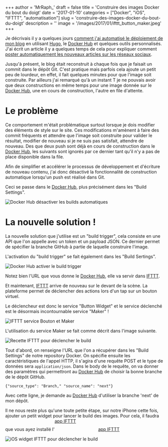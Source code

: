+++
author = 'MrRaph_'
draft = false
title = 'Construire des images Docker du bout du doigt'
date = '2017-01-10'
categories = ["Docker", "iOS", "IFTTT", "automatisation"]
slug = 'construire-des-images-docker-du-bout-du-doigt'
description = ''
image = '/images/2017/01/ifttt_button_maker.jpeg'
+++

Je décrivais il y a quelques jours [comment j'ai automatisé le déploiement de mon blog](/2017-sera-lannee-de-lautomatisation) en utilisant [Hugo](https://gohugo.io/), le [Docker Hub](https://hub.docker.com) et quelques outils personnalisés. J'ai écrit un article il y a quelques temps de cela pour expliquer comment [poster automatiquement les nouveaux articles sur les réseaux sociaux](/publier-automatiquement-sur-facebook-les-nouveaux-posts-dans-hugo).

Jusqu'à présent, le blog était reconstruit à chaque fois que je faisait un commit dans le dépôt Git. C'est pratique mais parfois cela ajoute un petit peu de lourdeur, en effet, il fait quelques minutes pour que l'image soit construite. Par ailleurs j'ai remarqué qu'à un instant T je ne pouvais avoir que deux constructions en même temps pour une image donnée sur le [Docker Hub](https://hub.docker.com), une en cours de construction, l'autre en file d'attente.

# Le problème

Ce comportement m'était problématique surtout lorsque je dois modifier des éléments de style sur le site. Ces modifications m'amènent à faire des commit fréquents et attendre que l'image soit construite pour valider le résultat, modifier de nouveau si je ne suis pas satisfait, attendre de nouveau. Des que deux push sont déjà en cours de construction dans le [Docker Hub](https://hub.docker.com), les suivants sont ignorés par ce dernier tant qu'il n'y a pas de place disponible dans la file.

Afin de simplifier et accélérer le processus de développement et d'écriture de nouveau contenu, j'ai donc désactivé la fonctionnalité de construction automatique lorsqu'un push est réalisé dans Git.

Ceci se passe dans le [Docker Hub](https://hub.docker.com), plus précisément dans les "Build Settings".

![Docker Hub désactiver les builds automatiques](/images/2017/01/docker_hub_disable_auto_builds.jpeg)

# La nouvelle solution !

La nouvelle solution que j'utilise est un "build trigger", cela consiste en une API que l'on appelle avec un token et un payload JSON. Ce dernier permet de spécifier la branche GitHub à partie de laquelle construire l'image.

L'activation du "build trigger" se fait également dans les "Build Sertings".

![Docker Hub activer le build trigger](/images/2017/01/docker_hub_build_triggers.jpeg)

Notez bien l'URL que vous donne le [Docker Hub](https://hub.docker.com), elle va servir dans [IFTTT](https://ifttt.com).

Et maintenant, [IFTTT](https://ifttt.com) arrive de nouveau sur le devant de la scène. La plateforme permet de déclencher des actions lors d'un tap sur un bouton virtuel.

Le déclencheur est donc le service "Button Widget" et le service déclenché est le désormais incontournable service "Maker" !

![IFTTT service Bouton et Maker](/images/2017/01/ifttt_button_maker.jpeg)

L'utilisation du service Maker se fait comme décrit dans l'image suivante.

![Recette IFTTT pour déclencher le build](/images/2017/01/ifttt_button_push_to_trigger_build.png)

Tout d'abord, on renseigne l'URL que l'on a récupérer dans les "Build Settings" de notre repository Docker. On spécifie ensuite les caractéristiques de l'appel HTTP, il s'agira d'une requête POST et le type de données sera `application/json`. Dans le body de le requête, on va donner des paramètres qui permettront au [Docker Hub](https://hub.docker.com) de choisir la bonne branche de le dépôt GitHub.

    {"source_type": "Branch," "source_name": "next"}

Avec cette ligne, je demande au [Docker Hub](https://hub.docker.com) d'utiliser la branche 'next' de mon dépôt.

Il ne nous reste plus qu'une toute petite étape, sur notre iPhone cette fois, ajouter un petit widget pour lancer le build des images. Pour cela, il faudra que vous ayez installé l'<a href="https://itunes.apple.com/fr/app/ifttt/id660944635?mt=8&at=1001lsQf" style="display:inline-block;overflow:hidden;background:url(//linkmaker.itunes.apple.com/assets/shared/badges/fr-fr/appstore-lrg.svg) no-repeat;width:135px;height:40px;background-size:contain;">app IFTTT</a>
<a href="https://itunes.apple.com/fr/app/ifttt/id660944635?mt=8&at=1001lsQf">app IFTTT</a>

![iOS widget IFTTT pour déclencher le build](/images/2017/01/ifttt_widget_build.jpeg)
